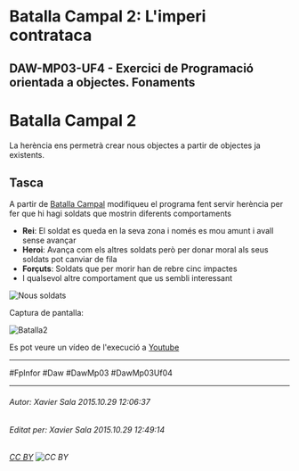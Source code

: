 # Batalla Campal 2: L'imperi contrataca
## DAW-MP03-UF4 - Exercici de Programació orientada a objectes. Fonaments
Batalla Campal 2
========================
La herència ens permetrà crear nous objectes a partir de objectes ja existents.

Tasca
------

A partir de  [Batalla Campal](/DAW/DAW-MP03/DAW-MP03-UF4/batalla-campal/readme.md) modifiqueu el programa fent servir herència per fer que hi hagi soldats que mostrin diferents comportaments

* **Rei**: El soldat es queda en la seva zona i només es mou amunt i avall sense avançar
* **Heroi**: Avança com els altres soldats però per donar moral als seus soldats pot canviar de fila
* **Forçuts**: Soldats que per morir han de rebre cinc impactes
* I qualsevol altre comportament que us sembli interessant

![Nous soldats](https://raw.githubusercontent.com/utrescu/Batalla-campal/Nous-Soldats/batalla-herencia.png)

Captura de pantalla: 

![Batalla2](https://raw.githubusercontent.com/utrescu/Batalla-campal/Nous-Soldats/batalla5.png)

Es pot veure un vídeo de l'execució a [Youtube](https://youtu.be/3qPHAMh3PJ8)

---

#FpInfor #Daw #DawMp03 #DawMp03Uf04

---

###### Autor: Xavier Sala 2015.10.29 12:06:37
###### Editat per: Xavier Sala 2015.10.29 12:49:14
###### [CC BY](https://creativecommons.org/licenses/by/4.0/) ![CC BY](https://licensebuttons.net/l/by/3.0/80x15.png)

